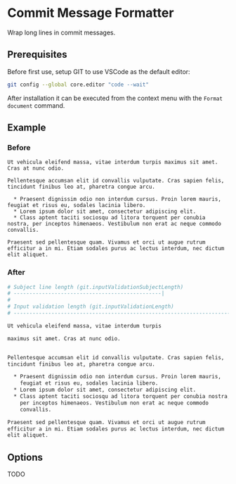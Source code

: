 # Commit Message Formatter

Wrap long lines in commit messages.

## Prerequisites

Before first use, setup GIT to use VSCode as the default editor:

```bash
git config --global core.editor "code --wait"
```

After installation it can be executed from the context menu with the
`Format document` command.

## Example

### Before

```
Ut vehicula eleifend massa, vitae interdum turpis maximus sit amet. Cras at nunc odio.

Pellentesque accumsan elit id convallis vulputate. Cras sapien felis, tincidunt finibus leo at, pharetra congue arcu.

  * Praesent dignissim odio non interdum cursus. Proin lorem mauris, feugiat et risus eu, sodales lacinia libero.
  * Lorem ipsum dolor sit amet, consectetur adipiscing elit.
  * Class aptent taciti sociosqu ad litora torquent per conubia nostra, per inceptos himenaeos. Vestibulum non erat ac neque commodo convallis.

Praesent sed pellentesque quam. Vivamus et orci ut augue rutrum efficitur a in mi. Etiam sodales purus ac lectus interdum, nec dictum elit aliquet.
```

### After

```bash
# Subject line length (git.inputValidationSubjectLength)
# -----------------------------------------------|
#
# Input validation length (git.inputValidationLength)
# ---------------------------------------------------------------------|

Ut vehicula eleifend massa, vitae interdum turpis

maximus sit amet. Cras at nunc odio.


Pellentesque accumsan elit id convallis vulputate. Cras sapien felis,
tincidunt finibus leo at, pharetra congue arcu.

  * Praesent dignissim odio non interdum cursus. Proin lorem mauris,
    feugiat et risus eu, sodales lacinia libero.
  * Lorem ipsum dolor sit amet, consectetur adipiscing elit.
  * Class aptent taciti sociosqu ad litora torquent per conubia nostra,
    per inceptos himenaeos. Vestibulum non erat ac neque commodo
    convallis.

Praesent sed pellentesque quam. Vivamus et orci ut augue rutrum
efficitur a in mi. Etiam sodales purus ac lectus interdum, nec dictum
elit aliquet.
```

## Options

TODO
